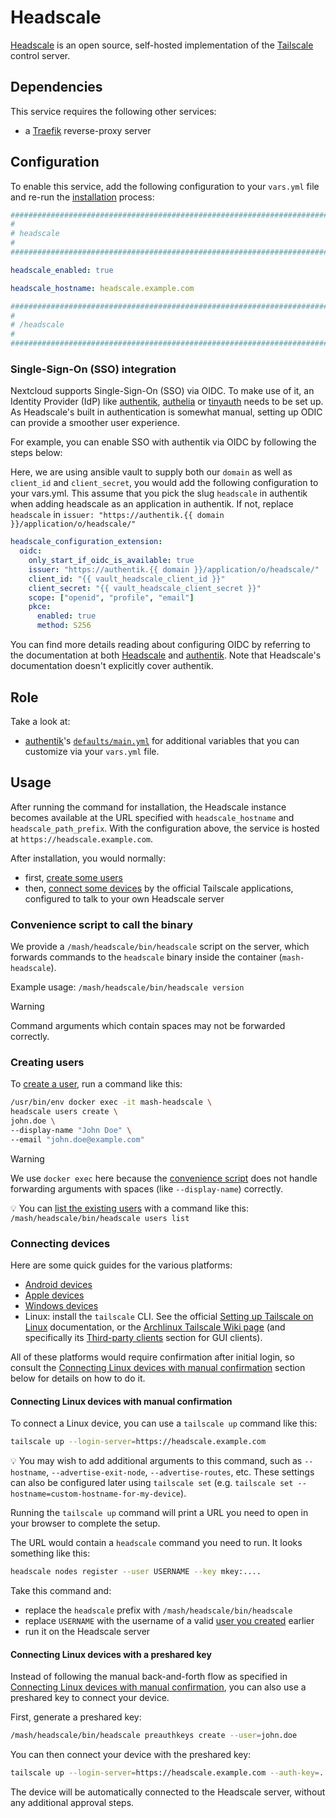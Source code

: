 <!--
SPDX-FileCopyrightText: 2025 Slavi Pantaleev
SPDX-FileCopyrightText: 2025 Suguru Hirahara

SPDX-License-Identifier: AGPL-3.0-or-later
-->

# Headscale

[Headscale](https://headscale.net/) is an open source, self-hosted implementation of the [Tailscale](https://tailscale.com/) control server.


## Dependencies

This service requires the following other services:

- a [Traefik](traefik.md) reverse-proxy server


## Configuration

To enable this service, add the following configuration to your `vars.yml` file and re-run the [installation](../installing.md) process:

```yaml
########################################################################
#                                                                      #
# headscale                                                            #
#                                                                      #
########################################################################

headscale_enabled: true

headscale_hostname: headscale.example.com

########################################################################
#                                                                      #
# /headscale                                                           #
#                                                                      #
########################################################################
```

### Single-Sign-On (SSO) integration

Nextcloud supports Single-Sign-On (SSO) via OIDC. To make use of it, an Identity Provider (IdP) like [authentik](authentik.md), [authelia](authelia.md) or [tinyauth](tinyauth.md) needs to be set up.
As Headscale's built in authentication is somewhat manual, setting up ODIC can provide a smoother user experience.

For example, you can enable SSO with authentik via OIDC by following the steps below:

Here, we are using ansible vault to supply both our `domain` as well as `client_id` and `client_secret`, you would add the following configuration to your vars.yml.
This assume that you pick the slug `headscale` in authentik when adding headscale as an application in authentik. If not, replace `headscale` in `issuer: "https://authentik.{{ domain }}/application/o/headscale/"`

```yaml
headscale_configuration_extension:
  oidc:
    only_start_if_oidc_is_available: true
    issuer: "https://authentik.{{ domain }}/application/o/headscale/"
    client_id: "{{ vault_headscale_client_id }}"
    client_secret: "{{ vault_headscale_client_secret }}"
    scope: ["openid", "profile", "email"]
    pkce:
      enabled: true
      method: S256
```
You can find more details reading about configuring OIDC by referring to the documentation at both [Headscale](https://headscale.net/stable/ref/oidc/?h=oidc) and [authentik](https://integrations.goauthentik.io/networking/headscale/ ).
Note that Headscale's documentation doesn't explicitly cover authentik.

## Role
Take a look at:

- [authentik](https://github.com/mother-of-all-self-hosting/ansible-role-headscale/)'s [`defaults/main.yml`](https://github.com/mother-of-all-self-hosting/ansible-role-headscale/blob/main/defaults/main.yml) for additional variables that you can customize via your `vars.yml` file.

## Usage

After running the command for installation, the Headscale instance becomes available at the URL specified with `headscale_hostname` and `headscale_path_prefix`. With the configuration above, the service is hosted at `https://headscale.example.com`.

After installation, you would normally:

- first, [create some users](#creating-users)
- then, [connect some devices](#connecting-devices) by the official Tailscale applications, configured to talk to your own Headscale server

### Convenience script to call the binary

We provide a `/mash/headscale/bin/headscale` script on the server, which forwards commands to the `headscale` binary inside the container (`mash-headscale`).

Example usage: `/mash/headscale/bin/headscale version`

> [!WARNING]
> Command arguments which contain spaces may not be forwarded correctly.

### Creating users

To [create a user](https://headscale.net/stable/usage/getting-started/#create-a-user), run a command like this:

```sh
/usr/bin/env docker exec -it mash-headscale \
headscale users create \
john.doe \
--display-name "John Doe" \
--email "john.doe@example.com"
```

> [!WARNING]
> We use `docker exec` here because the [convenience script](#convenience-script-to-call-the-binary) does not handle forwarding arguments with spaces (like `--display-name`) correctly.

💡 You can [list the existing users](https://headscale.net/stable/usage/getting-started/#list-existing-users) with a command like this: `/mash/headscale/bin/headscale users list`

### Connecting devices

Here are some quick guides for the various platforms:

- [Android devices](https://headscale.net/stable/usage/connect/android/)
- [Apple devices](https://headscale.net/stable/usage/connect/apple/)
- [Windows devices](https://headscale.net/stable/usage/connect/windows/)
- Linux: install the `tailscale` CLI. See the official [Setting up Tailscale on Linux](https://tailscale.com/kb/1031/install-linux) documentation, or the [Archlinux Tailscale Wiki page](https://wiki.archlinux.org/title/Tailscale) (and specifically its [Third-party clients](https://wiki.archlinux.org/title/Tailscale#Third-party_clients) section for GUI clients).

All of these platforms would require confirmation after initial login, so consult the [Connecting Linux devices with manual confirmation](#connecting-linux-devices-with-manual-confirmation) section below for details on how to do it.

#### Connecting Linux devices with manual confirmation

To connect a Linux device, you can use a `tailscale up` command like this:

```sh
tailscale up --login-server=https://headscale.example.com
```

💡 You may wish to add additional arguments to this command, such as `--hostname`, `--advertise-exit-node`, `--advertise-routes`, etc. These settings can also be configured later using `tailscale set` (e.g. `tailscale set --hostname=custom-hostname-for-my-device`).

Running the `tailscale up` command will print a URL you need to open in your browser to complete the setup.

The URL would contain a `headscale` command you need to run. It looks something like this:

```sh
headscale nodes register --user USERNAME --key mkey:....
```

Take this command and:

- replace the `headscale` prefix with `/mash/headscale/bin/headscale`
- replace `USERNAME` with the username of a valid [user you created](#creating-users) earlier
- run it on the Headscale server

#### Connecting Linux devices with a preshared key

Instead of following the manual back-and-forth flow as specified in [Connecting Linux devices with manual confirmation](#connecting-linux-devices-with-manual-confirmation), you can also use a preshared key to connect your device.

First, generate a preshared key:

```sh
/mash/headscale/bin/headscale preauthkeys create --user=john.doe
```

You can then connect your device with the preshared key:

```sh
tailscale up --login-server=https://headscale.example.com --auth-key=...
```

The device will be automatically connected to the Headscale server, without any additional approval steps.
